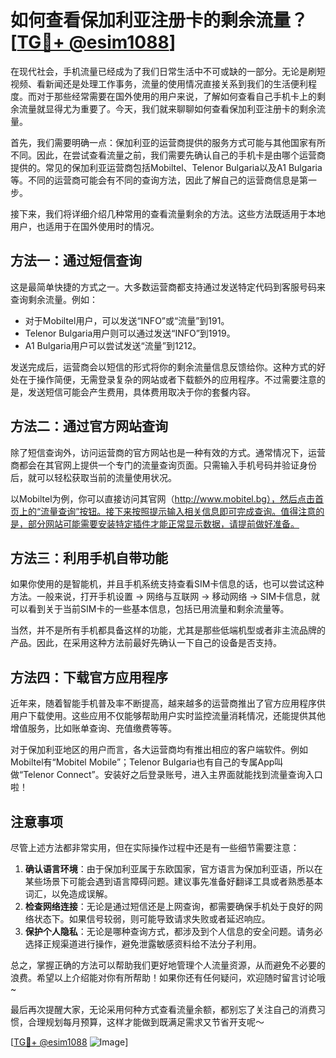 # 如何查看保加利亚注册卡的剩余流量？[[TG💪+ @esim1088](https://t.me/s/esim1088)]

在现代社会，手机流量已经成为了我们日常生活中不可或缺的一部分。无论是刷短视频、看新闻还是处理工作事务，流量的使用情况直接关系到我们的生活便利程度。而对于那些经常需要在国外使用的用户来说，了解如何查看自己手机卡上的剩余流量就显得尤为重要了。今天，我们就来聊聊如何查看保加利亚注册卡的剩余流量。

首先，我们需要明确一点：保加利亚的运营商提供的服务方式可能与其他国家有所不同。因此，在尝试查看流量之前，我们需要先确认自己的手机卡是由哪个运营商提供的。常见的保加利亚运营商包括Mobiltel、Telenor Bulgaria以及A1 Bulgaria等。不同的运营商可能会有不同的查询方法，因此了解自己的运营商信息是第一步。

接下来，我们将详细介绍几种常用的查看流量剩余的方法。这些方法既适用于本地用户，也适用于在国外使用时的情况。

## 方法一：通过短信查询

这是最简单快捷的方式之一。大多数运营商都支持通过发送特定代码到客服号码来查询剩余流量。例如：

- 对于Mobiltel用户，可以发送“INFO”或“流量”到191。
- Telenor Bulgaria用户则可以通过发送“INFO”到1919。
- A1 Bulgaria用户可以尝试发送“流量”到1212。

发送完成后，运营商会以短信的形式将你的剩余流量信息反馈给你。这种方式的好处在于操作简便，无需登录复杂的网站或者下载额外的应用程序。不过需要注意的是，发送短信可能会产生费用，具体费用取决于你的套餐内容。

## 方法二：通过官方网站查询

除了短信查询外，访问运营商的官方网站也是一种有效的方式。通常情况下，运营商都会在其官网上提供一个专门的流量查询页面。只需输入手机号码并验证身份后，就可以轻松获取当前的流量使用状况。

以Mobiltel为例，你可以直接访问其官网（http://www.mobitel.bg），然后点击首页上的“流量查询”按钮。接下来按照提示输入相关信息即可完成查询。值得注意的是，部分网站可能需要安装特定插件才能正常显示数据，请提前做好准备。

## 方法三：利用手机自带功能

如果你使用的是智能机，并且手机系统支持查看SIM卡信息的话，也可以尝试这种方法。一般来说，打开手机设置 -> 网络与互联网 -> 移动网络 -> SIM卡信息，就可以看到关于当前SIM卡的一些基本信息，包括已用流量和剩余流量等。

当然，并不是所有手机都具备这样的功能，尤其是那些低端机型或者非主流品牌的产品。因此，在采用这种方法前最好先确认一下自己的设备是否支持。

## 方法四：下载官方应用程序

近年来，随着智能手机普及率不断提高，越来越多的运营商推出了官方应用程序供用户下载使用。这些应用不仅能够帮助用户实时监控流量消耗情况，还能提供其他增值服务，比如账单查询、充值缴费等等。

对于保加利亚地区的用户而言，各大运营商均有推出相应的客户端软件。例如Mobiltel有“Mobitel Mobile”；Telenor Bulgaria也有自己的专属App叫做“Telenor Connect”。安装好之后登录账号，进入主界面就能找到流量查询入口啦！

## 注意事项

尽管上述方法都非常实用，但在实际操作过程中还是有一些细节需要注意：

1. **确认语言环境**：由于保加利亚属于东欧国家，官方语言为保加利亚语，所以在某些场景下可能会遇到语言障碍问题。建议事先准备好翻译工具或者熟悉基本词汇，以免造成误解。
2. **检查网络连接**：无论是通过短信还是上网查询，都需要确保手机处于良好的网络状态下。如果信号较弱，则可能导致请求失败或者延迟响应。
3. **保护个人隐私**：无论是哪种查询方式，都涉及到个人信息的安全问题。请务必选择正规渠道进行操作，避免泄露敏感资料给不法分子利用。

总之，掌握正确的方法可以帮助我们更好地管理个人流量资源，从而避免不必要的浪费。希望以上介绍能对你有所帮助！如果你还有任何疑问，欢迎随时留言讨论哦~

最后再次提醒大家，无论采用何种方式查看流量余额，都别忘了关注自己的消费习惯，合理规划每月预算，这样才能做到既满足需求又节省开支呢～

[[TG💪+ @esim1088](https://t.me/s/esim1088) ![Image](https://i.postimg.cc/4NQfJmqS/Snipaste-2025-05-13-00-14-12.png)]